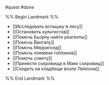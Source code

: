#quest #done

%% Begin Landmark %%
- [[Исследовать вспышку в лесу]]
- [[Остановить культистов]]
- [[Помочь Бьорну найти реагенты]]
- [[Помочь Вангалу]]
- [[Помочь Мерриголд]]
- [[Помочь племени гоблинов]]
- [[Помочь совету]]
- [[Принести сокровища в Маяк сокровищ]]
- [[Сходить на кладбище возле Лейлона]]

%% End Landmark %%
